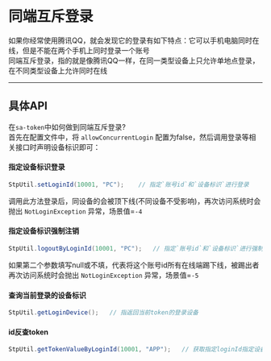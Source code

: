 # 同端互斥登录

如果你经常使用腾讯QQ，就会发现它的登录有如下特点：它可以手机电脑同时在线，但是不能在两个手机上同时登录一个账号 <br/>
同端互斥登录，指的就是像腾讯QQ一样，在同一类型设备上只允许单地点登录，在不同类型设备上允许同时在线

--- 

## 具体API

在`sa-token`中如何做到同端互斥登录? <br/>
首先在配置文件中，将 `allowConcurrentLogin` 配置为false，然后调用登录等相关接口时声明设备标识即可：


#### 指定设备标识登录
``` java
StpUtil.setLoginId(10001, "PC");	// 指定`账号id`和`设备标识`进行登录
```
调用此方法登录后，同设备的会被顶下线(不同设备不受影响)，再次访问系统时会抛出 `NotLoginException` 异常，场景值=`-4`


#### 指定设备标识强制注销
``` java
StpUtil.logoutByLoginId(10001, "PC");	// 指定`账号id`和`设备标识`进行强制注销 (踢人下线)
```
如果第二个参数填写null或不填，代表将这个账号id所有在线端踢下线，被踢出者再次访问系统时会抛出 `NotLoginException` 异常，场景值=`-5`


#### 查询当前登录的设备标识
``` java
StpUtil.getLoginDevice();	// 指返回当前token的登录设备
```


#### id反查token
``` java
StpUtil.getTokenValueByLoginId(10001, "APP");	// 获取指定loginId指定设备端的tokenValue 
```


